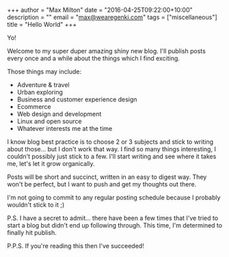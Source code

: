 +++
author = "Max Milton"
date = "2016-04-25T09:22:00+10:00"
description = ""
email = "max@wearegenki.com"
tags = ["miscellaneous"]
title = "Hello World"
+++

Yo!

Welcome to my super duper amazing shiny new blog. I'll publish posts every once and a while about the things which I find exciting.

Those things may include<!--more-->:

* Adventure &amp; travel
* Urban exploring
* Business and customer experience design
* Ecommerce
* Web design and development
* Linux and open source
* Whatever interests me at the time

I know blog best practice is to choose 2 or 3 subjects and stick to writing about those... but I don't work that way. I find so many things interesting, I couldn't possibly just stick to a few. I'll start writing and see where it takes me, let's let it grow organically.

Posts will be short and succinct, written in an easy to digest way. They won't be perfect, but I want to push and get my thoughts out there.

I'm not going to commit to any regular posting schedule because I probably wouldn't stick to it ;)

P.S. I have a secret to admit... there have been a few times that I've tried to start a blog but didn't end up following through. This time, I'm determined to finally hit publish.

P.P.S. If you're reading this then I've succeeded!
